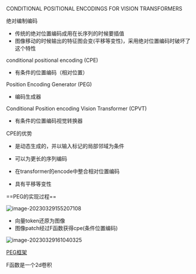 CONDITIONAL POSITIONAL ENCODINGS FOR VISION
TRANSFORMERS



绝对编制编码

- 传统的绝对位置编码成用在长序列的时候要插值
- 图像移动的时候输出的特征图会变(平移等变性)，采用绝对位置编码时破坏了这个特性





conditional positional encoding (CPE)

- 有条件的位置编码（相对位置）

Position Encoding Generator (PEG)

- 编码生成器

Conditional Position encoding Vision Transformer (CPVT)

- 有条件的位置编码视觉转换器



CPE的优势 

- 是动态生成的，并以输入标记的局部邻域为条件

- 可以为更长的序列编码
- 在transformer的encode中整合相对位置编码
- 具有平移等变性



==PEG的实现过程==

![image-20230329155207108](https://zhangwenkang666.oss-cn-beijing.aliyuncs.com/image-20230329155207108.png)



- 向量token还原为图像
- 图像patch经过F函数获得cpe(条件位置编码)

![image-20230329161040325](https://zhangwenkang666.oss-cn-beijing.aliyuncs.com/image-20230329161040325.png)

[PEG框架](https://zhuanlan.zhihu.com/p/373581699)

F函数是一个2d卷积